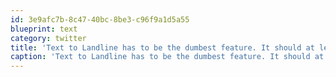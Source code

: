 ```yaml
---
id: 3e9afc7b-8c47-40bc-8be3-c96f9a1d5a55
blueprint: text
category: twitter
title: 'Text to Landline has to be the dumbest feature. It should at least send back a confirm msg before attempting to do it.'
caption: 'Text to Landline has to be the dumbest feature. It should at least send back a confirm msg before attempting to do it.'
---
```

